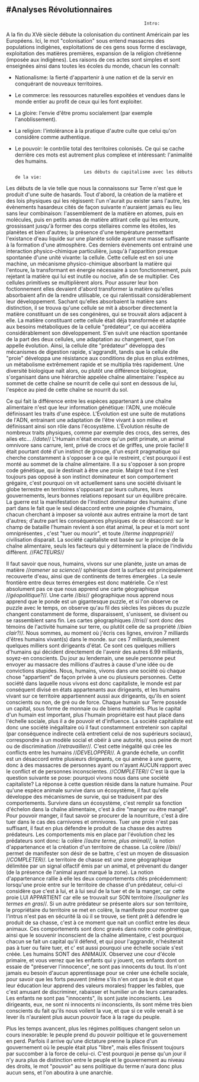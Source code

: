 #Analyses Révolutionnaires
---

                                                        Intro:
                                                        
  A la fin du XVè siècle débute la colonisation du continent Américain par les Européens. Ici, le mot "colonisation"
sous entend massacres des populations indigènes, exploitations de ces gens sous forme d esclavage, exploitation des
matières premières, expansion de la religion chrétienne (imposée aux indigènes). Les raisons de ces actes sont simples 
et sont enseignées ainsi dans toutes les écoles du monde, chacun les connaît:

  * Nationalisme: la fierté d'appartenir à une nation et de la servir en conquérant de 
nouveaux territoires.
  * Le commerce: les ressources naturelles expoitées et vendues dans le monde entier au profit de ceux qui les font
exploiter.
  * La gloire: l'envie d'être promu socialement (par exemple l'anoblissement).
  * La religion: l'intolérance à la pratique d'autre culte que celui qu'on considère comme authentique.
  * Le pouvoir: le contrôle total des territoires colonisés.
Ce qui se cache derrière ces mots est autrement plus complexe et intéressant: l'animalité des humains.  

                                  Les débuts du capitalisme avec les débuts de la vie:
                                                
  Les débuts de la vie telle que nous la connaissons sur Terre n'est que le produit d'une suite de hasards.
Tout d'abord, la création de la matière et des lois physiques qui les régissent: l'un n'aurait pu exister sans l'autre,
les évènements hasardeux cités de façon suivante n'auraient jamais eu lieu sans leur combinaison: l'assemblement
de la matière en atomes, puis en molécules, puis en petits amas de matière attirant celle qui les entoure, grossissant
jusqu'à former des corps stellaires comme les étoiles, les planètes et bien d'autres; la présence d'une température
permettant l'existance d'eau liquide sur une planète solide ayant une masse suffisante à la formation d'une atmosphère.
  Ces derniers évènements ont entrainé une interaction physico-chimique particulière, jusqu'à l'apparition presque
spontanée d'une unité vivante: la cellule. Cette cellule est en soi une machine, un mécanisme physico-chimique absorbant
la matière qui l'entoure, la transformant en énergie nécessaire à son fonctionnement, puis rejetant la matière qui lui est inutile ou nocive, afin de se multiplier. Ces cellules primitives se multiplièrent alors. Pour assurer leur bon foctionnement elles devaient d'abord transformer la matière qu'elles absorbaient afin de la rendre utilisable, ce qui ralentissait considérablement leur développement. Sachant qu'elles absorbaient la matière sans distinction, il se trouva qu'une cellule se mit à absorber directement la matière constituant un de ses congénères, qui se trouvait alors adjacent à elle. La matière constituant cette cellule était déja transformée et adaptée aux besoins métaboliques de la cellule "prédateur", ce qui accéléra considérablement son développement. S'en suivit une réaction spontanée de la part des deux cellules, une adaptation au changement, que l'on appelle évolution. Ainsi, la cellule dite "prédateur" développa des mécanismes de digestion rapide, s'aggrandit, tandis que la cellule dite "proie" développa une résistance aux conditions de plus en plus extrêmes, un métabolisme extrêmement rapide et se multiplia très rapidement.
  Une diversité biologique naît alors, ou plutôt une différence biologique, s'organisant dans une hiérarchie appelée chaîne alimentaire: l'espèce au sommet de cette chaîne se nourrit de celle qui sont en dessous de lui, l'espèce au pied de cette chaîne se nourrit du sol.
  
  Ce qui fait la différence entre les espèces appartenant à une chaîne alimentaire n'est que leur information génétique: l'ADN, une molécule définissant les traits d'une espèce. L'Évolution est une suite de mutations de l'ADN, entrainant une adaptation de l'être vivant à son milieu et définissant ainsi son rôle dans l'écosystème. L'Évolution résulte de nombreux traits physiques, comme par exemple des crocs, des serres, des ailes etc... //*date*// L'Humain n'était encore qu'un petit primate, un animal omnivore sans carrure, lent, privé de crocs et de griffes, une proie facile! Il était pourtant doté d'un instinct de groupe, d'un esprit pragmatique qui cherche constamment à s'opposer à ce qui le restreint, c'est pourquoi il est monté au sommet de la chaîne alimentaire. Il a su s'opposer à son propre code génétique, qui le destinait à être une proie. Malgré tout il ne s'est toujours pas opposé à son instinct dominateur et son comportement grégaire, c'est pourquoi on vit actuellement sans une société divisant le globe terrestre en territoires s'opposant par leurs cultures, leurs gouvernements, leurs bonnes relations reposant sur un équilibre précaire. La guerre est la manifestation de l'instinct dominateur des humains: d'une part dans le fait que le seul désaccord entre une poignée d'humains, chacun cherchant à imposer sa volonté aux autres entraine la mort de tant d'autres; d'autre part les conséquences physiques de ce désaccord: sur le champ de bataille l'humain revient à son état animal, la peur et la mort sont omniprésentes , c'est "tuer ou mourir", et toute //*terme inapproprié*// civilisation disparait. La société capitaliste est basée sur le principe de la chaîne alimentaire, seuls les facteurs qui y déterminent la place de l'individu diffèrent. //*FACTEURS*//
  
  Il faut savoir que nous, humains, vivons sur une planète, juste un amas de matière //*ramener sa science*// sphérique dont la surface est principalement recouverte d'eau, ainsi que de continents de terres émergées . La seule frontière entre deux terres émergées est donc matérielle. Ce n'est absolument pas ce que nous apprend une carte géographique //*géopolitique?*//. Une carte //*bis*// géographique nous apprend nous apprend que le ponde est un gigantesque puzzle, et si l'on observe ce puzzle avec le temps, on observe qu'au fil des siècles les pièces du puzzle changent constamment de forme, disparaissent, s'unissent, se divisent ou se rassemblent sans fin. Les  cartes géographiques //*tris*// sont donc des témoins de l'activité humaine sur terre, ou plutôt celle de sa propriété //*bien clair?*//.
  Nous sommes, au moment où j'écris ces lignes, environ 7 milliards d'êtres humains vivant(s) dans le monde. sur ces 7 milliards,seulement quelques milliers sont dirigeants d'état. Ce sont ces quelques milliers d'humains qui décident directement de l'avenir des autres 6.99 milliards, soyez-en conscients. Du jour au lendemain, une seule personne peut envoyer au massacre des millions d'autres à cause d'une idée ou de convictions stupides.
  Nous, humains, vivons dans une société où chaque chose "appartient" de façon privée à une ou plusieurs personnes. Cette société dans laquelle nous vivons est donc capitaliste, le monde est par conséquent divisé en états appartenants aux dirigeants, et les humains vivant sur ce territoire appartiennent aussi aux dirigeants, qu'ils en soient conscients ou non, de gré ou de force.
Chaque humain sur Terre possède un capital, sous forme de monnaie ou de biens matériels. Plus le capital d'un humain est important, plus l'humain propriétaire est haut placé dans l'échelle sociale, plus il a de pouvoir et d'influence. La société capitaliste est donc une société inégalitaire où il faut constamment entretenir son capital (par conséquence indirecte celà entretient celui de nos supérieurs sociaux), correspondre à un modèle social et obéir à une autorité, sous peine de mort ou de discrimination //*retravailler*//. C'est cette inégalité qui crée les conflicts entre les humains //*DEVELOPPER*//. A grande échelle, un conflit est un désaccord entre plusieurs dirigeants, ce qui amène à une guerre, donc à des massacres de personnes ayant ou n'ayant AUCUN rapport avec le conflict et de personnes inconscientes.
 //*COMPLETER*// C'est là que la question suivante se pose: pourquoi vivons nous dans une société capitaliste?
  La réponse à cette question réside dans la nature humaine.
  Pour qu'une espèce animale survive dans un écosystème, il faut qu'elle développe des mécanismes de survie, qui se traduisent par des comportements. Survivre dans un écosystème, c'est remplir sa fonction d'échelon dans la chaîne alimentaire, c'est à dire "manger ou être mangé". Pour pouvoir manger, il faut savoir se procurer de la nourriture, c'est à dire tuer dans le cas des carnivores et omnivores. Tuer une proie n'est pas suffisant, il faut en plus défendre le produit de sa chasse des autres prédateurs. Les comportements mis en place par l'évolution chez les prédateurs sont donc: la colère //*autre terme, plus animal*//, la notion d'appartenance et la création d'un territoire de chasse. La colère //*bis*// permet de manifester son désir de se battre, c'est un moyen de dissuasion //*COMPLETER*//. Le territoire de chasse est une zone géographique délimitée par un signal olfactif émis par un animal, et prévenant du danger (de la présence de l'animal ayant marqué la zone). La notion d'appartenance rallie à elle les deux comportements cités précédemment: lorsqu'une proie entre sur le territoire de chasse d'un prédateur, celui-ci considère que c'est à lui, et à lui seul de la tuer et de la manger, car cette proie LUI APPARTIENT car elle se trouvait sur SON territoire //*souligner les termes en gras*//. Si un autre prédateur se présente alors sur son territoire, le propriétaire du territoire se met en colère, la manifeste pour montrer que l'intrus n'est pas en sécurité là où il se trouve, se tient prêt à défendre le produit de sa chasse, c'est à ce moment que nait un conflict entre les deux animaux.
  Ces comportements sont donc gravés dans notre code génétique, ainsi que le souvenir inconscient de la chaîne alimentaire, c'est pourquoi chacun se fait un capital qu'il défend, et qui pour l'aggrandir, n'hésiterait pas à tuer ou faire tuer, et c' est aussi pourquoi une échelle sociale s'est créée.
  Les humains SONT des ANIMAUX.
 Observez une cour d'école primaire, et vous verrez que les enfants qui y jouent, ces enfants dont on essaie de "préserver l'innocence", ne sont pas innocents du tout. Ils n'ont jamais eu besoin d'aucun apprentissage pour se créer une échelle sociale, pour savoir que les forts peuvent (même s'ils n'en ont pas le droit et que leur éducation leur apprend des valeurs morales) frapper les faibles, que c'est amusant de discriminer, rabaisser et humilier un de leurs camarades. Les enfants ne sont pas "innocents", ils sont juste inconscients. Les dirigeants, eux, ne sont ni innocents ni inconscients, ils sont même très bien conscients du fait qu'ils nous voilent la vue, et que si ce voile venait à se lever ils n'auraient plus aucun pouvoir face à la rage du peuple.


  
  Plus les temps avancent, plus les régimes politiques changent selon un cours inexorable: le peuple prend du pouvoir politique et le gouvernement en perd. Parfois il arrive qu'une dictature prenne la place d'un gouvernement où le peuple était plus "libre", mais elles finissent toujours par succomber à la force de celui-ci. C'est pourquoi je pense qu'un jour il n'y aura plus de distinction entre le peuple et le gouvernement au niveau des droits, le mot "pouvoir" au sens politique du terme n'aura donc plus aucun sens, et l'on aboutira à une anarchie.
